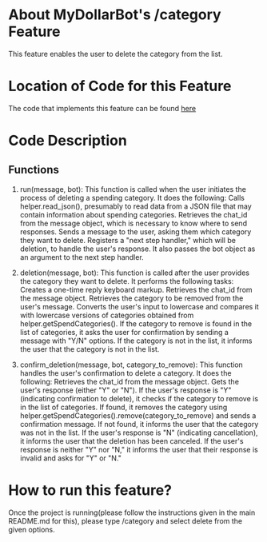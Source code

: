 # About MyDollarBot's /category Feature
This feature enables the user to delete the category from the list.

# Location of Code for this Feature
The code that implements this feature can be found [here](https://github.com/ebanigogia/dollar_bot/blob/main/code/category_delete.py)

# Code Description
## Functions

1. run(message, bot):
This function is called when the user initiates the process of deleting a spending category. It does the following:
Calls helper.read_json(), presumably to read data from a JSON file that may contain information about spending categories.
Retrieves the chat_id from the message object, which is necessary to know where to send responses.
Sends a message to the user, asking them which category they want to delete.
Registers a "next step handler," which will be deletion, to handle the user's response. It also passes the bot object as an argument to the next step handler.

2. deletion(message, bot):
This function is called after the user provides the category they want to delete. It performs the following tasks:
Creates a one-time reply keyboard markup.
Retrieves the chat_id from the message object.
Retrieves the category to be removed from the user's message.
Converts the user's input to lowercase and compares it with lowercase versions of categories obtained from helper.getSpendCategories().
If the category to remove is found in the list of categories, it asks the user for confirmation by sending a message with "Y/N" options.
If the category is not in the list, it informs the user that the category is not in the list.

3. confirm_deletion(message, bot, category_to_remove):
This function handles the user's confirmation to delete a category. It does the following:
Retrieves the chat_id from the message object.
Gets the user's response (either "Y" or "N").
If the user's response is "Y" (indicating confirmation to delete), it checks if the category to remove is in the list of categories. If found, it removes the category using helper.getSpendCategories().remove(category_to_remove) and sends a confirmation message. If not found, it informs the user that the category was not in the list.
If the user's response is "N" (indicating cancellation), it informs the user that the deletion has been canceled.
If the user's response is neither "Y" nor "N," it informs the user that their response is invalid and asks for "Y" or "N."

# How to run this feature?
Once the project is running(please follow the instructions given in the main README.md for this), please type /category and select delete from the given options.
